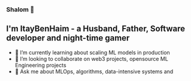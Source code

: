 ### Shalom 👋


## I'm ItayBenHaim - a Husband, Father, Software developer and night-time gamer


- 🌱 I’m currently learning about scaling ML models in production
- 👯 I’m looking to collaborate on web3 projects, opensource ML Engineering projects
- 💬 Ask me about MLOps, algorithms, data-intensive systems and
